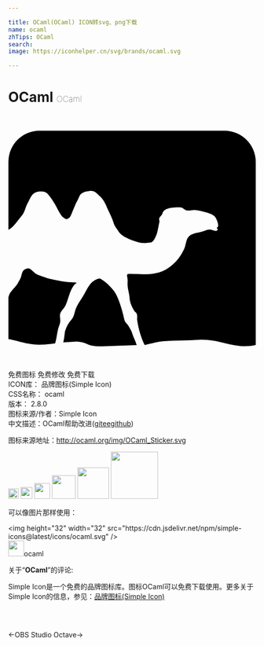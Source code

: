 ```yaml
---

title: OCaml(OCaml) ICON转svg、png下载
name: ocaml
zhTips: OCaml
search: 
image: https://iconhelper.cn/svg/brands/ocaml.svg

---
```


# OCaml  <small style="font-size: 60%;font-weight: 100">OCaml</small>

<div id="svg" class="svg-wrap">
<svg role="img" viewBox="0 0 24 24" xmlns="http://www.w3.org/2000/svg"><title>OCaml icon</title><path d="M12.186 21.63c-.085-.169-.186-.523-.254-.675-.067-.135-.27-.506-.37-.625-.22-.253-.27-.27-.338-.607-.119-.574-.405-1.587-.76-2.295-.186-.372-.49-.676-.76-.946-.236-.236-.776-.624-.877-.607-.895.169-1.165 1.046-1.586 1.738-.237.388-.473.709-.659 1.114-.168.371-.152.793-.439 1.114a2.95 2.95 0 0 0-.624 1.097c-.034.084-.101.928-.186 1.13l1.317-.084c1.232.085.877.557 2.785.456l3.02-.101a5.372 5.372 0 0 0-.27-.709zm8.776-20.084H3.038a3.018 3.018 0 0 0-3.021 3.02v6.583c.439-.152 1.046-1.08 1.249-1.3.337-.388.405-.894.574-1.198.388-.709.455-1.215 1.333-1.215.405 0 .574.101.844.473.186.253.523.742.675 1.063.186.371.473.86.608.962.1.067.185.135.27.169.135.05.253-.051.354-.119.118-.1.169-.286.287-.556.169-.389.338-.827.439-.996.169-.27.236-.608.422-.76.27-.236.641-.253.742-.27.557-.118.81.27 1.08.507.186.168.422.489.608.91.135.338.304.66.388.845.068.185.237.49.338.86.101.321.337.574.439.743 0 0 .152.405 1.03.777a7.5 7.5 0 0 0 .81.286c.388.135.759.119 1.231.068.338 0 .524-.49.676-.878.084-.236.185-.894.236-1.08.05-.185-.085-.32.034-.49.135-.185.219-.202.286-.438.17-.523 1.114-.54 1.654-.54.456 0 .389.439 1.148.287.439-.085.86.05 1.317.185.388.102.76.22.979.473.135.169.489.996.135 1.03.033.033.067.118.118.151-.085.321-.422.085-.625.051-.253-.05-.439 0-.692.118-.439.186-1.063.169-1.451.49-.32.27-.32.86-.473 1.198 0 0-.422 1.063-1.316 1.721-.237.17-.692.574-1.671.726-.439.068-.86.068-1.317.05-.219-.016-.438-.016-.658-.016-.135 0-.574-.017-.557.034l-.05.118a.6.6 0 0 0 .033.169c.017.1.017.185.034.27 0 .185-.017.388 0 .574.017.388.169.742.186 1.147.017.439.236.912.455 1.266.085.135.203.152.254.32.067.186 0 .406.033.608.118.794.355 1.637.71 2.363v.017c.438-.067.894-.236 1.468-.32 1.063-.153 2.531-.085 3.476-.17 2.397-.219 3.697.98 5.84.49V4.567a3.043 3.043 0 0 0-3.038-3.021zm-8.945 14.177c0-.034 0-.034 0 0zM5.553 18.49c.169-.371.27-.777.405-1.148.135-.354.337-.86.692-1.046-.05-.05-.743-.068-.928-.085-.203-.017-.406-.05-.608-.084a22.96 22.96 0 0 1-1.148-.236c-.22-.051-.979-.321-1.13-.389-.389-.168-.642-.658-.929-.607-.185.034-.371.101-.49.287-.1.152-.134.422-.202.607-.084.203-.22.405-.32.608-.237.354-.625.675-.794 1.03-.033.084-.05.168-.084.253v4.067c.202.034.405.068.624.135 1.688.456 2.093.49 3.747.304l.152-.017c.118-.27.22-1.164.304-1.434.067-.22.152-.389.186-.591.033-.203 0-.405-.017-.59-.034-.49.354-.66.54-1.064z"/></svg>
</div>
<detail full-name='ocaml'></detail>

<div class="detail-page">
<p>
<span><span class="badge-success badge">免费图标</span> <span class="badge-success badge">免费修改</span>  <span class="badge-success badge">免费下载</span> </span>
<br/>
<span>
ICON库：
<span class="badge-secondary badge">品牌图标(Simple Icon)</span> 
</span>
<br/>
<span>
CSS名称：
<span class="badge-secondary badge">ocaml</span> 
</span>

<br/>
<span>
版本：
<span class="badge-secondary badge">2.8.0</span> 
</span>
<br/>
<span>图标来源/作者：<span class="badge-light badge">Simple Icon</span></span> 
<br/>
<span class="zh-detail">中文描述：<span class="badge-primary badge">OCaml</span><span class="help-link"><span>帮助改进</span>(<a href="https://gitee.com/liuwave/icon-helper/edit/master/json/brands/ocaml.json" target="_blank" rel="noopener noreferrer">gitee</a><a href="https://github.com/liuwave/icon-helper/edit/master/json/brands/ocaml.json" target="_blank" rel="noopener noreferrer">github</a></span>)</span><br/>
</p>
</div><div class="description description alert alert-light"><p>图标来源地址：<a href="http://ocaml.org/img/OCaml_Sticker.svg" target="_blank" rel="noopener noreferrer">http://ocaml.org/img/OCaml_Sticker.svg</a></p></div>
<div class="alert alert-dark">
<img height="21" width="21" src="https://cdn.jsdelivr.net/npm/simple-icons@latest/icons/ocaml.svg" />
<img height="24" width="24" src="https://cdn.jsdelivr.net/npm/simple-icons@latest/icons/ocaml.svg" />
<img height="32" width="32" src="https://cdn.jsdelivr.net/npm/simple-icons@latest/icons/ocaml.svg" />
<img height="48" width="48" src="https://cdn.jsdelivr.net/npm/simple-icons@latest/icons/ocaml.svg" />
<img height="64" width="64" src="https://cdn.jsdelivr.net/npm/simple-icons@latest/icons/ocaml.svg" />
<img height="96" width="96" src="https://cdn.jsdelivr.net/npm/simple-icons@latest/icons/ocaml.svg" />

</div>
<div>
  <p>可以像图片那样使用：    
  </p>
  <div class="alert alert-primary" style="font-size: 14px">
    &lt;img height="32" width="32" src="https://cdn.jsdelivr.net/npm/simple-icons@latest/icons/ocaml.svg" /&gt;
    <copy-btn content='<img height="32" width="32" src="https://cdn.jsdelivr.net/npm/simple-icons@latest/icons/ocaml.svg" />'></copy-btn>
  </div>
  <div class="alert alert-secondary">
    <img height="32" width="32" src="https://cdn.jsdelivr.net/npm/simple-icons@latest/icons/ocaml.svg" />ocaml
    <copy-btn content="ocaml" btn-title="复制图标名称"></copy-btn>
  </div>
</div>
<div class="icon-detail__container">
<p>关于“<b>OCaml</b>”的评论:</p>
</div>
<Vssue title="关于“OCaml”的评论" />
<div><p>Simple Icon是一个免费的品牌图标库。图标OCaml可以免费下载使用。更多关于  Simple Icon的信息，参见：<a target="_blank" href="https://iconhelper.cn/brands.html">品牌图标(Simple Icon)</a>
</p></div>


<div style="padding:2rem 0 " class="page-nav"><p class="inner"><span class="prev">←<router-link to="/icon/obs-studio.html">OBS Studio</router-link></span> <span class="next"><router-link to="/icon/octave.html">Octave</router-link>→</span></p></div>
